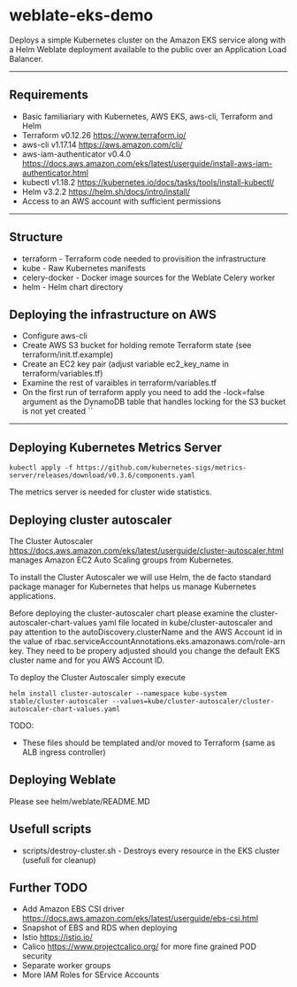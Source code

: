 # weblate-eks-demo

Deploys a simple Kubernetes cluster on the Amazon EKS service along with a Helm Weblate deployment available to the public over an Application Load Balancer.

---

## Requirements

* Basic familiariary with Kubernetes, AWS EKS, aws-cli, Terraform and Helm
* Terraform v0.12.26 <https://www.terraform.io/>
* aws-cli v1.17.14 <https://aws.amazon.com/cli/>
* aws-iam-authenticator v0.4.0 <https://docs.aws.amazon.com/eks/latest/userguide/install-aws-iam-authenticator.html>
* kubectl v1.18.2 <https://kubernetes.io/docs/tasks/tools/install-kubectl/>
* Helm v3.2.2 <https://helm.sh/docs/intro/install/>
* Access to an AWS account with sufficient permissions

---

## Structure

* terraform - Terraform code needed to provisition the infrastructure
* kube - Raw Kubernetes manifests
* celery-docker - Docker image sources for the Weblate Celery worker
* helm - Helm chart directory

## Deploying the infrastructure on AWS

* Configure aws-cli
* Create AWS S3 bucket for holding remote Terraform state (see terraform/init.tf.example)
* Create an EC2 key pair (adjust variable ec2_key_name in terraform/variables.tf)
* Examine the rest of varaibles in terraform/variables.tf
* On the first run of terraform apply you need to add the -lock=false argument as the DynamoDB table that handles locking for the S3 bucket is not yet created
``

---

## Deploying Kubernetes Metrics Server

`kubectl apply -f https://github.com/kubernetes-sigs/metrics-server/releases/download/v0.3.6/components.yaml`

The metrics server is needed for cluster wide statistics.

## Deploying cluster autoscaler

The Cluster Autoscaler <https://docs.aws.amazon.com/eks/latest/userguide/cluster-autoscaler.html> manages Amazon EC2 Auto Scaling groups from Kubernetes.

To install the Cluster Autoscaler we will use Helm, the de facto standard package manager for Kubernetes that helps us manage Kubernetes applications.

Before deploying the cluster-autoscaler chart please examine the cluster-autoscaler-chart-values yaml file located in kube/cluster-autoscaler and pay attention to the autoDiscovery.clusterName and the AWS Account id in the value of rbac.serviceAccountAnnotations.eks.amazonaws.com/role-arn key. They need to be propery adjusted should you change the default EKS cluster name and for you AWS Account ID.

To deploy the Cluster Autoscaler simply execute

`
helm install cluster-autoscaler --namespace kube-system stable/cluster-autoscaler --values=kube/cluster-autoscaler/cluster-autoscaler-chart-values.yaml
`

TODO:

* These files should be templated and/or moved to Terraform (same as ALB ingress controller)

## Deploying Weblate

Please see helm/weblate/README.MD

## Usefull scripts

* scripts/destroy-cluster.sh - Destroys every resource in the EKS cluster (usefull for cleanup)

## Further TODO

* Add Amazon EBS CSI driver <https://docs.aws.amazon.com/eks/latest/userguide/ebs-csi.html>
* Snapshot of EBS and RDS when deploying
* Istio <https://istio.io/>
* Calico <https://www.projectcalico.org/> for more fine grained POD security
* Separate worker groups
* More IAM Roles for SErvice Accounts
